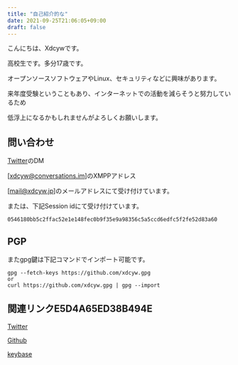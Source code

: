 ```yaml
---
title: "自己紹介的な"
date: 2021-09-25T21:06:05+09:00
draft: false
---
```

こんにちは、Xdcywです。

高校生です。多分17歳です。

オープンソースソフトウェアやLinux、セキュリティなどに興味があります。

来年度受験ということもあり、インターネットでの活動を減らそうと努力しているため

低浮上になるかもしれませんがよろしくお願いします。


## 問い合わせ
[Twitter](https://twitter.com/xdcyw)のDM

[xdcyw@conversations.im]のXMPPアドレス

[mail@xdcyw.jp]のメールアドレスにて受け付けています。



または、下記Session idにて受け付けています。
```SessionID
0546180bb5c2ffac52e1e148fec0b9f35e9a98356c5a5ccd6edfc5f2fe52d83a60
```

## PGP
またgpg鍵は下記コマンドでインポート可能です。

```git
gpg --fetch-keys https://github.com/xdcyw.gpg
or
curl https://github.com/xdcyw.gpg | gpg --import
```

## 関連リンクE5D4A65ED38B494E
[Twitter](https://twitter.com/xdcyw)

[Github](https://github.com/xdcyw)

[keybase](https://keybase.io/xdcyw)

